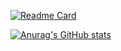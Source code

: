 
<!-- [![Top Langs](https://github-readme-stats.vercel.app/api/top-langs/?username=flucium&layout=compact)](https://github.com/flucium) -->

[![Readme Card](https://github-readme-stats.vercel.app/api/pin/?username=flucium&repo=ock&theme=github_dark)](https://github.com/flucium/ock)

[![Anurag's GitHub stats](https://github-readme-stats.vercel.app/api?username=flucium&show_icons=true&theme=github_dark)](https://github.com/flucium)


<!--
**flucium/flucium** is a ✨ _special_ ✨ repository because its `README.md` (this file) appears on your GitHub profile.

Here are some ideas to get you started:

- 🔭 I’m currently working on ...
- 🌱 I’m currently learning ...
- 👯 I’m looking to collaborate on ...
- 🤔 I’m looking for help with ...
- 💬 Ask me about ...
- 📫 How to reach me: ...
- 😄 Pronouns: ...
- ⚡ Fun fact: ...
-->
